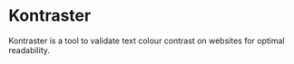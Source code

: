 # Kontraster

Kontraster is a tool to validate text colour contrast on websites for optimal readability.
